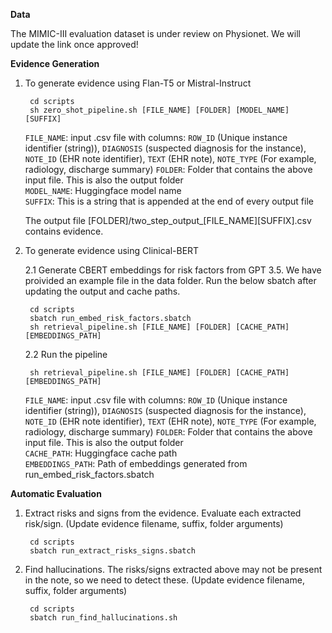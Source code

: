 **Data**


The MIMIC-III evaluation dataset is under review on Physionet. We will update the link once approved!

**Evidence Generation**

1. To generate evidence using Flan-T5 or Mistral-Instruct

		cd scripts
		sh zero_shot_pipeline.sh [FILE_NAME] [FOLDER] [MODEL_NAME] [SUFFIX]
	
	`FILE_NAME`: input .csv file with columns: `ROW_ID` (Unique instance identifier (string)), `DIAGNOSIS` (suspected diagnosis for the instance), `NOTE_ID` (EHR note identifier), `TEXT` (EHR note), `NOTE_TYPE` (For example, radiology, discharge summary)
	`FOLDER`: Folder that contains the above input file. This is also the output folder <br>
	`MODEL_NAME`: Huggingface model name <br>
	`SUFFIX`: This is a string that is appended at the end of every output file <br>
	
	The output file [FOLDER]/two_step_output_[FILE_NAME][SUFFIX].csv contains evidence.

3. To generate evidence using Clinical-BERT

	2.1 Generate CBERT embeddings for risk factors from GPT 3.5. We have proivided an example file in the data folder. Run the below sbatch after updating the output and cache paths.

   		cd scripts
		sbatch run_embed_risk_factors.sbatch
		sh retrieval_pipeline.sh [FILE_NAME] [FOLDER] [CACHE_PATH] [EMBEDDINGS_PATH]

	2.2 Run the pipeline
   
   		sh retrieval_pipeline.sh [FILE_NAME] [FOLDER] [CACHE_PATH] [EMBEDDINGS_PATH]

	`FILE_NAME`: input .csv file with columns: `ROW_ID` (Unique instance identifier (string)), `DIAGNOSIS` (suspected diagnosis for the instance), `NOTE_ID` (EHR note identifier), `TEXT` (EHR note), `NOTE_TYPE` (For example, radiology, discharge summary)
	`FOLDER`: Folder that contains the above input file. This is also the output folder <br>
	`CACHE_PATH`: Huggingface cache path <br>
	`EMBEDDINGS_PATH`: Path of embeddings generated from run_embed_risk_factors.sbatch <br>


**Automatic Evaluation**

1. Extract risks and signs from the evidence. Evaluate each extracted risk/sign. (Update evidence filename, suffix, folder arguments)

		cd scripts
		sbatch run_extract_risks_signs.sbatch

2. Find hallucinations. The risks/signs extracted above may not be present in the note, so we need to detect these. (Update evidence filename, suffix, folder arguments)

		cd scripts
		sbatch run_find_hallucinations.sh




